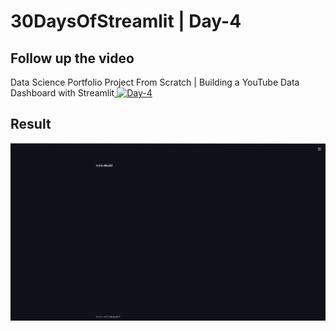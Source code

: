 
# 30DaysOfStreamlit | Day-4

##  Follow up the video

Data Science Portfolio Project From Scratch | Building a YouTube Data Dashboard with Streamlit[
![Day-4](https://img.youtube.com/vi/Yk-unX4KnV4/0.jpg)](https://www.youtube.com/watch?v=Yk-unX4KnV4)

## Result

![day2](https://github.com/dotaadarsh/30DaysOfStreamlit/blob/main/asserts/Day-2.PNG)